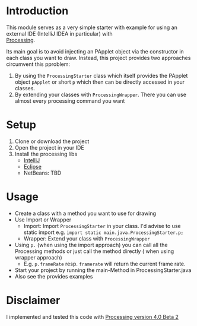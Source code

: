 # Introduction

This module serves as a very simple starter with example for using an external IDE (IntelliJ IDEA in particular) with  
[Processing](https://processing.org/).

Its main goal is to avoid injecting an PApplet object via the constructor in each class you want to draw. Instead, this
project provides two approaches circumvent this pproblem:

1. By using the `ProcessingStarter` class which itself provides the PApplet object `pApplet` or short `p` which then can
   be directly accessed in your classes.
2. By extending your classes with `ProcessingWrapper`. There you can use almost every processing command you want

# Setup

1. Clone or download the project
2. Open the project in your IDE
3. Install the processing libs
    * [IntelliJ](https://linuxtut.com/en/49b803b3217e642cfbd1/)
    * [Eclipse](https://happycoding.io/tutorials/java/processing-in-java)
    * NetBeans: TBD

# Usage

* Create a class with a method you want to use for drawing
* Use Import or Wrapper
    * Import: Import `ProcessingStarter` in your class. I'd advise to use static import
      e.g. `import static main.java.ProcessingStarter.p;`
    * Wrapper: Extend your class with `ProcessingWrapper`
* Using `p.` (when using the import approach) you can call all the Processing methods or just call the method directly (
  when using wrapper approach)
    * E.g. `p.frameRate` resp. `framerate` will return the current frame rate.
* Start your project by running the main-Method in ProcessingStarter.java
* Also see the provides examples

# Disclaimer

I implemented and tested this code
with [Processing version 4.0 Beta 2](https://github.com/processing/processing4/releases/tag/processing-1277-4.0b2)